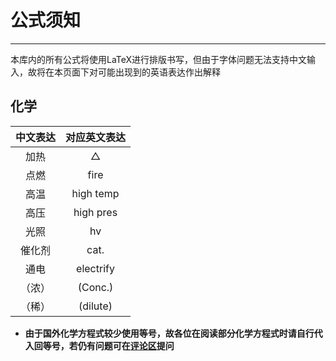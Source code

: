 ﻿# 公式须知

---

本库内的所有公式将使用LaTeX进行排版书写，但由于字体问题无法支持中文输入，故将在本页面下对可能出现到的英语表达作出解释

## 化学

| 中文表达 | 对应英文表达 |
| :--------: | :---------: |
| 加热 | △ |
| 点燃 | fire |
| 高温 | high temp |
| 高压 | high pres |
| 光照 | hv |
| 催化剂 | cat. |
| 通电 | electrify |
| （浓） | (Conc.) |
| （稀） | (dilute) |

* **由于国外化学方程式较少使用等号，故各位在阅读部分化学方程式时请自行代入回等号，若仍有问题可在**[**评论区**](https://github.com/XwYuanzhang/Cloud-Note/issues)**提问**



